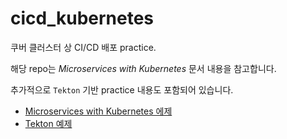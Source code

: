 # cicd_kubernetes
쿠버 클러스터 상 CI/CD 배포 practice.

해당 repo는 *Microservices with Kubernetes* 문서 내용을 참고합니다.

추가적으로 `Tekton` 기반 practice 내용도 포함되어 있습니다.

- [Microservices with Kubernetes 에제](./sample/README.md)
- [Tekton 예제](./tekton/README.md)